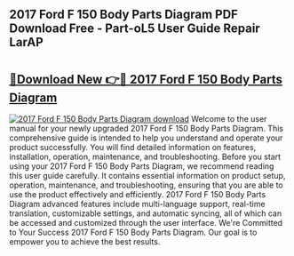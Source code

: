 ## 2017 Ford F 150 Body Parts Diagram PDF Download Free - Part-oL5 User Guide Repair LarAP

# <h2><a href="http://dfmsv88.blite.top/?on=2017+Ford+F+150+Body+Parts+Diagram">🔗Download New 👉🔴 2017 Ford F 150 Body Parts Diagram</a></h2>

[![2017 Ford F 150 Body Parts Diagram download](https://i.imgur.com/lujVjoI.png)](http://dfmsv88.blite.top/?on=2017+Ford+F+150+Body+Parts+Diagram)
Welcome to the user manual for your newly upgraded 2017 Ford F 150 Body Parts Diagram. This comprehensive guide is intended to help you understand and operate your product successfully. You will find detailed information on features, installation, operation, maintenance, and troubleshooting. Before you start using your 2017 Ford F 150 Body Parts Diagram, we recommend reading this user guide carefully. It contains essential information on product setup, operation, maintenance, and troubleshooting, ensuring that you are able to use the product effectively and efficiently. 2017 Ford F 150 Body Parts Diagram advanced features include multi-language support, real-time translation, customizable settings, and automatic syncing, all of which can be accessed and customized through the user interface. We're Committed to Your Success 2017 Ford F 150 Body Parts Diagram. Our goal is to empower you to achieve the best results.
